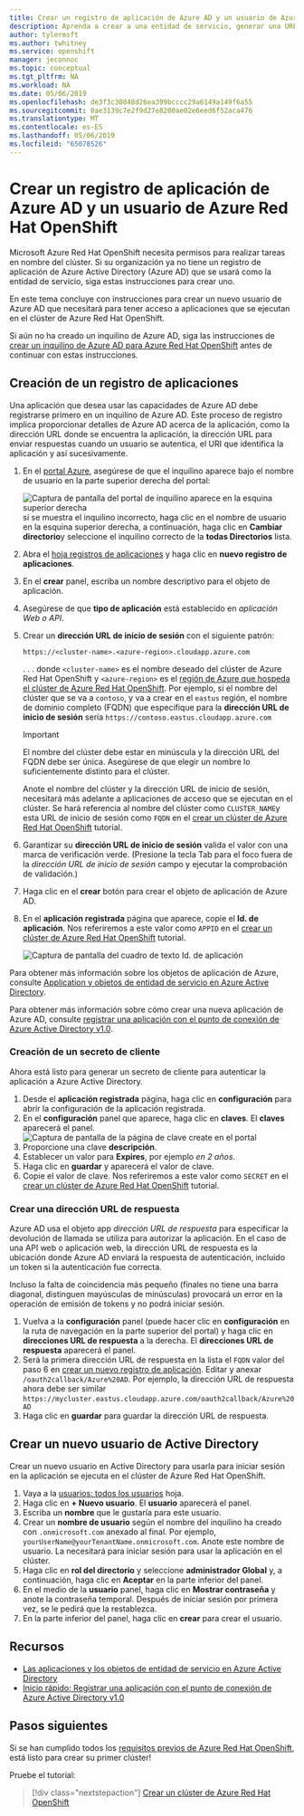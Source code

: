 ```yaml
---
title: Crear un registro de aplicación de Azure AD y un usuario de Azure Red Hat OpenShift | Microsoft Docs
description: Aprenda a crear a una entidad de servicio, generar una URL de devolución de llamada de secreto y autenticación de cliente y crear un nuevo usuario de Active Directory para probar aplicaciones en un clúster de Microsoft Azure Red Hat OpenShift.
author: tylermsft
ms.author: twhitney
ms.service: openshift
manager: jeconnoc
ms.topic: conceptual
ms.tgt_pltfrm: NA
ms.workload: NA
ms.date: 05/06/2019
ms.openlocfilehash: de3f3c30848d26ea399bcccc29a6149a149f6a55
ms.sourcegitcommit: 0ae3139c7e2f9d27e8200ae02e6eed6f52aca476
ms.translationtype: MT
ms.contentlocale: es-ES
ms.lasthandoff: 05/06/2019
ms.locfileid: "65078526"
---
```

# <a name="create-an-azure-ad-app-registration-and-user-for-azure-red-hat-openshift"></a>Crear un registro de aplicación de Azure AD y un usuario de Azure Red Hat OpenShift

Microsoft Azure Red Hat OpenShift necesita permisos para realizar tareas en nombre del clúster. Si su organización ya no tiene un registro de aplicación de Azure Active Directory (Azure AD) que se usará como la entidad de servicio, siga estas instrucciones para crear uno.

En este tema concluye con instrucciones para crear un nuevo usuario de Azure AD que necesitará para tener acceso a aplicaciones que se ejecutan en el clúster de Azure Red Hat OpenShift.

Si aún no ha creado un inquilino de Azure AD, siga las instrucciones de [crear un inquilino de Azure AD para Azure Red Hat OpenShift](howto-create-tenant.md) antes de continuar con estas instrucciones.

## <a name="create-a-new-app-registration"></a>Creación de un registro de aplicaciones

Una aplicación que desea usar las capacidades de Azure AD debe registrarse primero en un inquilino de Azure AD. Este proceso de registro implica proporcionar detalles de Azure AD acerca de la aplicación, como la dirección URL donde se encuentra la aplicación, la dirección URL para enviar respuestas cuando un usuario se autentica, el URI que identifica la aplicación y así sucesivamente.

1. En el [portal Azure](https://portal.azure.com), asegúrese de que el inquilino aparece bajo el nombre de usuario en la parte superior derecha del portal:

    ![Captura de pantalla del portal de inquilino aparece en la esquina superior derecha][tenantcallout] si se muestra el inquilino incorrecto, haga clic en el nombre de usuario en la esquina superior derecha, a continuación, haga clic en **Cambiar directorio**y seleccione el inquilino correcto de la **todas Directorios** lista.

2. Abra el [hoja registros de aplicaciones](https://portal.azure.com/#blade/Microsoft_AAD_IAM/ActiveDirectoryMenuBlade/RegisteredApps) y haga clic en **nuevo registro de aplicaciones**.
3. En el **crear** panel, escriba un nombre descriptivo para el objeto de aplicación.
4. Asegúrese de que **tipo de aplicación** está establecido en *aplicación Web o API*.
5. Crear un **dirección URL de inicio de sesión** con el siguiente patrón:

    ```
    https://<cluster-name>.<azure-region>.cloudapp.azure.com
    ```

    . . . donde `<cluster-name>` es el nombre deseado del clúster de Azure Red Hat OpenShift y `<azure-region>` es el [región de Azure que hospeda el clúster de Azure Red Hat OpenShift](supported-resources.md#azure-regions). Por ejemplo, si el nombre del clúster que se va a `contoso`, y va a crear en el `eastus` región, el nombre de dominio completo (FQDN) que especifique para la **dirección URL de inicio de sesión** sería `https://contoso.eastus.cloudapp.azure.com`

    > [!IMPORTANT]
    > El nombre del clúster debe estar en minúscula y la dirección URL del FQDN debe ser única.
    > Asegúrese de que elegir un nombre lo suficientemente distinto para el clúster.

    Anote el nombre del clúster y la dirección URL de inicio de sesión, necesitará más adelante a aplicaciones de acceso que se ejecutan en el clúster. Se hará referencia al nombre del clúster como `CLUSTER_NAME`y esta URL de inicio de sesión como `FQDN` en el [crear un clúster de Azure Red Hat OpenShift](tutorial-create-cluster.md) tutorial.

6. Garantizar su **dirección URL de inicio de sesión** valida el valor con una marca de verificación verde. (Presione la tecla Tab para el foco fuera de la *dirección URL de inicio de sesión* campo y ejecutar la comprobación de validación.)
7. Haga clic en el **crear** botón para crear el objeto de aplicación de Azure AD.
8. En el **aplicación registrada** página que aparece, copie el **Id. de aplicación**. Nos referiremos a este valor como `APPID` en el [crear un clúster de Azure Red Hat OpenShift](tutorial-create-cluster.md) tutorial.

    ![Captura de pantalla del cuadro de texto Id. de aplicación][appidimage]
    
Para obtener más información sobre los objetos de aplicación de Azure, consulte [Application y objetos de entidad de servicio en Azure Active Directory](https://docs.microsoft.com/azure/active-directory/develop/app-objects-and-service-principals).

Para obtener más información sobre cómo crear una nueva aplicación de Azure AD, consulte [registrar una aplicación con el punto de conexión de Azure Active Directory v1.0](https://docs.microsoft.com/azure/active-directory/develop/quickstart-v1-add-azure-ad-app).

### <a name="create-a-client-secret"></a>Creación de un secreto de cliente

Ahora está listo para generar un secreto de cliente para autenticar la aplicación a Azure Active Directory.

1. Desde el **aplicación registrada** página, haga clic en **configuración** para abrir la configuración de la aplicación registrada.
2. En el **configuración** panel que aparece, haga clic en **claves**.  El **claves** aparecerá el panel.
![Captura de pantalla de la página de clave create en el portal][createkeyimage]
3. Proporcione una clave **descripción**.
4. Establecer un valor para **Expires**, por ejemplo *en 2 años*.
5. Haga clic en **guardar** y aparecerá el valor de clave.
6. Copie el valor de clave. Nos referiremos a este valor como `SECRET` en el [crear un clúster de Azure Red Hat OpenShift](tutorial-create-cluster.md) tutorial.

### <a name="create-a-reply-url"></a>Crear una dirección URL de respuesta

Azure AD usa el objeto app *dirección URL de respuesta* para especificar la devolución de llamada se utiliza para autorizar la aplicación. En el caso de una API web o aplicación web, la dirección URL de respuesta es la ubicación donde Azure AD enviará la respuesta de autenticación, incluido un token si la autenticación fue correcta.

Incluso la falta de coincidencia más pequeño (finales no tiene una barra diagonal, distinguen mayúsculas de minúsculas) provocará un error en la operación de emisión de tokens y no podrá iniciar sesión.

1. Vuelva a la **configuración** panel (puede hacer clic en **configuración** en la ruta de navegación en la parte superior del portal) y haga clic en **direcciones URL de respuesta** a la derecha.  El **direcciones URL de respuesta** aparecerá el panel.
2. Será la primera dirección URL de respuesta en la lista el `FQDN` valor del paso 6 en [crear un nuevo registro de aplicación](#create-a-new-app-registration). Editar y anexar `/oauth2callback/Azure%20AD`.  Por ejemplo, la dirección URL de respuesta ahora debe ser similar `https://mycluster.eastus.cloudapp.azure.com/oauth2callback/Azure%20AD`
3. Haga clic en **guardar** para guardar la dirección URL de respuesta.

## <a name="create-a-new-active-directory-user"></a>Crear un nuevo usuario de Active Directory

Crear un nuevo usuario en Active Directory para usarla para iniciar sesión en la aplicación se ejecuta en el clúster de Azure Red Hat OpenShift.

1. Vaya a la [usuarios: todos los usuarios](https://portal.azure.com/#blade/Microsoft_AAD_IAM/UsersManagementMenuBlade/AllUsers) hoja.
2. Haga clic en **+ Nuevo usuario**. El **usuario** aparecerá el panel.
3. Escriba un **nombre** que le gustaría para este usuario.
4. Crear un **nombre de usuario** según el nombre del inquilino ha creado con `.onmicrosoft.com` anexado al final. Por ejemplo, `yourUserName@yourTenantName.onmicrosoft.com`. Anote este nombre de usuario. La necesitará para iniciar sesión para usar la aplicación en el clúster.
5. Haga clic en **rol del directorio** y seleccione **administrador Global** y, a continuación, haga clic en **Aceptar** en la parte inferior del panel.
6. En el medio de la **usuario** panel, haga clic en **Mostrar contraseña** y anote la contraseña temporal. Después de iniciar sesión por primera vez, se le pedirá que la restablezca.
7. En la parte inferior del panel, haga clic en **crear** para crear el usuario.

## <a name="resources"></a>Recursos

* [Las aplicaciones y los objetos de entidad de servicio en Azure Active Directory](https://docs.microsoft.com/azure/active-directory/develop/app-objects-and-service-principals)  
* [Inicio rápido: Registrar una aplicación con el punto de conexión de Azure Active Directory v1.0](https://docs.microsoft.com/azure/active-directory/develop/quickstart-v1-add-azure-ad-app)  

[appidimage]: ./media/howto-create-tenant/get-app-id.png
[createkeyimage]: ./media/howto-create-tenant/create-key.png
[tenantcallout]: ./media/howto-create-tenant/tenant-callout.png

## <a name="next-steps"></a>Pasos siguientes

Si se han cumplido todos los [requisitos previos de Azure Red Hat OpenShift](howto-setup-environment.md), está listo para crear su primer clúster!

Pruebe el tutorial:
> [!div class="nextstepaction"]
> [Crear un clúster de Azure Red Hat OpenShift](tutorial-create-cluster.md)
